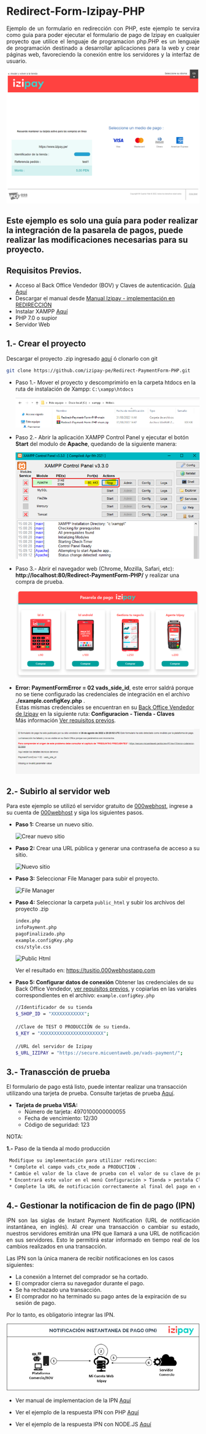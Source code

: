 # Redirect-Form-Izipay-PHP

<p align="justify">Ejemplo de un formulario en redirección con PHP, este ejemplo te servira como guia para poder ejecutar el formulario de pago de Izipay en cualquier proyecto que utilice el lenguaje de programacion php.PHP es un lenguaje de programación destinado a desarrollar aplicaciones para la web y crear páginas web, favoreciendo la conexión entre los servidores y la interfaz de usuario.</p>

![formulario redirección](images/formulario-redireccion.png)

## Este ejemplo es solo una guía para poder realizar la integración de la pasarela de pagos, puede realizar las modificaciones necesarias para su proyecto.

<a name="Requisitos_Previos"></a>

## Requisitos Previos.

* Acceso al Back Office Vendedor (BOV) y Claves de autenticación. [Guía Aquí](https://github.com/izipay-pe/obtener-credenciales-de-conexion)
* Descargar el manual desde [Manual Izipay - implementación en REDIRECCIÓN](https://secure.micuentaweb.pe/doc/es-PE/form-payment/quick-start-guide/sitemap.html)
* Instalar XAMPP [Aquí](https://www.apachefriends.org/es/index.html)
* PHP 7.0 o supior
* Servidor Web

## 1.- Crear el proyecto 
Descargar el proyecto .zip ingresado [aquí](https://github.com/izipay-pe/Redirect-PaymentForm-PHP/archive/refs/heads/main.zip) ó clonarlo con git

```sh
git clone https://github.com/izipay-pe/Redirect-PaymentForm-PHP.git
``` 

* Paso 1.- Mover el proyecto y descomprimirlo en la carpeta htdocs en la ruta de instalación de Xampp: `C:\xampp\htdocs`

  ![proyecto en xampp](/images/captura1.png)

* Paso 2.- Abrir la aplicación XAMPP Control Panel y ejecutar el botón **Start** del modulo de **Apache**, quedando de la siguiente manera:

  ![Xampp control panel](/images/captura2.png)

* Paso 3.- Abrir el navegador web (Chrome, Mozilla, Safari, etc): **http://localhost:80/Redirect-PaymentForm-PHP/** y realizar una compra de prueba.

  ![Pasarela de pago](/images/captura3.png)

* **Error: PaymentFormError = 02 vads_side_id**, este error saldrá porque no se tiene configurado las credenciales de integración en el archivo **./example.configKey.php** .  
 Estas mismas credenciales se encuentran en su [Back Office Vendedor de Izipay](https://secure.micuentaweb.pe/vads-merchant/) en la siguiente ruta: **Configuracion - Tienda - Claves**  
 Más información [Ver requisitos previos](#Requisitos_Previos).
 
  ![error en pasarela](/images/captura%20error.png)

## 2.- Subirlo al servidor web
Para este ejemplo se utilizó el servidor gratuito de [000webhost](https://www.000webhost.com/), ingrese a su cuenta de [000webhost](https://www.000webhost.com/) y siga los siguientes pasos.

* **Paso 1:** Crearse un nuevo sitio.

  ![Crear nuevo sitio](https://github.com/izipay-pe/Embedded-PaymentFormT1-Php/blob/main/images/crear-nuevo-sitio.png)

* **Paso 2:** Crear una URL pública y generar una contraseña de acceso a su sitio.

  ![Nuevo sitio](https://github.com/izipay-pe/Embedded-PaymentFormT1-Php/blob/main/images/nuevo-sitio.png)  

* **Paso 3:** Seleccionar File Manager para subir el proyecto.  

    ![File Manager](https://github.com/izipay-pe/Embedded-PaymentFormT1-Php/blob/main/images/file-manager.png)

* **Paso 4:** Seleccionar la carpeta `public_html` y subir los archivos del proyecto .zip   

  ```sh
  index.php
  infoPayment.php
  pagoFinalizado.php
  example.configKey.php
  css/style.css
  ```
  ![Public Html](https://github.com/izipay-pe/Embedded-PaymentFormT1-Php/blob/main/images/public-html.png)


  Ver el resultado en: https://tusitio.000webhostapp.com   

* **Paso 5: Configurar datos de conexión**
  Obtener las credenciales de su Back Office Vendedor, [ver requisitos previos](#requisitos-previos), y copiarlas en las variales correspondientes en el archivo: `example.configKey.php ` 

  ```sh
  //Identificador de su tienda
  $_SHOP_ID = "XXXXXXXXXXXX"; 

  //Clave de TEST O PRODUCCIÖN de su tienda.
  $_KEY = "XXXXXXXXXXXXXXXXXXXXXXX";

  //URL del servidor de Izipay
  $_URL_IZIPAY = "https://secure.micuentaweb.pe/vads-payment/";
  ``` 

## 3.- Tranascción de prueba
El formulario de pago está listo, puede intentar realizar una transacción utilizando una tarjeta de prueba. Consulte tarjetas de prueba [Aquí](https://secure.micuentaweb.pe/doc/es-PE/rest/V4.0/api/kb/test_cards.html).   
* **Tarjeta de prueba VISA:**  
  * Número de tarjeta: 4970100000000055   
  * Fecha de vencimiento: 12/30   
  * Código de seguridad: 123

NOTA:

**1.-** Paso de la tienda al modo producción
```diff
 Modifique su implementación para utilizar redireccion:
 * Complete el campo vads_ctx_mode a PRODUCTION .
 * Cambie el valor de la clave de prueba con el valor de su clave de producción para calcular la firma.
 * Encontrará este valor en el menú Configuración > Tienda > pestaña Claves .
 * Complete la URL de notificación correctamente al final del pago en el modo PRODUCCIÓN en el menú Configuración > Reglas de notificaciones .
```

## 4.- Gestionar la notificacion de fin de pago (IPN)
<p align="justify">
IPN son las siglas de Instant Payment Notification (URL de notificación instantánea, en inglés). Al crear una transacción o cambiar su estado, nuestros servidores emitirán una IPN que llamará a una URL de notificación en sus servidores. Esto le permitirá estar informado en tiempo real de los cambios realizados en una transacción.
</p>

Las IPN son la única manera de recibir notificaciones en los casos siguientes:

* La conexión a Internet del comprador se ha cortado.
* El comprador cierra su navegador durante el pago.
* Se ha rechazado una transacción.
* El comprador no ha terminado su pago antes de la expiración de su sesión de pago.

Por lo tanto, es obligatorio integrar las IPN.

<p align="center">
  <img src="images/IPN-imagen.png?raw=true" alt="Formulario"/>
</p>  

* Ver manual de implementacion de la IPN [Aquí](https://secure.micuentaweb.pe/doc/es-PE/rest/V4.0/kb/payment_done.html)

* Ver el ejemplo de la respuesta IPN con PHP [Aquí](https://github.com/izipay-pe/Redirect-PaymentForm-IpnT1-PHP)

* Ver el ejemplo de la respuesta IPN con NODE.JS [Aquí](https://github.com/izipay-pe/Response-PaymentFormT1-Ipn)